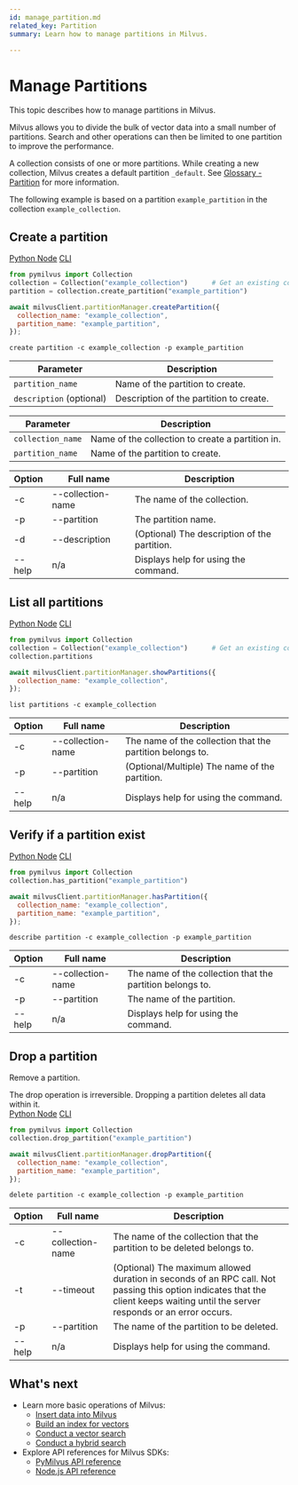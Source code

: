 ```yaml
---
id: manage_partition.md
related_key: Partition
summary: Learn how to manage partitions in Milvus.

---
```


# Manage Partitions

This topic describes how to manage partitions in Milvus.

Milvus allows you to divide the bulk of vector data into a small number of partitions. Search and other operations can then be limited to one partition to improve the performance.

A collection consists of one or more partitions. While creating a new collection, Milvus creates a default partition `_default`. See [Glossary - Partition](glossary.md#Partition) for more information.

The following example is based on a partition `example_partition` in the collection `example_collection`.

## Create a partition

<div class="multipleCode">
  <a href="?python">Python </a>
  <a href="?javascript">Node</a>
  <a href="?cli">CLI</a>
</div>


```python
from pymilvus import Collection
collection = Collection("example_collection")      # Get an existing collection.
partition = collection.create_partition("example_partition")
```

```javascript
await milvusClient.partitionManager.createPartition({
  collection_name: "example_collection",
  partition_name: "example_partition",
});
```

```cli
create partition -c example_collection -p example_partition
```


<table class="language-python">
	<thead>
	<tr>
		<th>Parameter</th>
		<th>Description</th>
	</tr>
	</thead>
	<tbody>
	<tr>
		<td><code>partition_name</code></td>
		<td>Name of the partition to create.</td>
	</tr>
  <tr>
		<td><code>description</code> (optional)</td>
		<td>Description of the partition to create.</td>
	</tr>
	</tbody>
</table>


<table class="language-javascript">
	<thead>
	<tr>
		<th>Parameter</th>
		<th>Description</th>
	</tr>
	</thead>
	<tbody>
  <tr>
		<td><code>collection_name</code></td>
		<td>Name of the collection to create a partition in.</td>
	</tr>
  <tr>
		<td><code>partition_name</code></td>
		<td>Name of the partition to create.</td>
	</tr>
	</tbody>
</table>

<table class="language-cli">
    <thead>
        <tr>
            <th>Option</th>
            <th>Full name</th>
            <th>Description</th>
        </tr>
    </thead>
    <tbody>
        <tr>
            <td>-c</td>
            <td>--collection-name</td>
            <td>The name of the collection.</td>
        </tr>
        <tr>
            <td>-p</td>
            <td>--partition</td>
            <td>The partition name.</td>
        </tr>
        <tr>
            <td>-d</td>
            <td>--description</td>
            <td>(Optional) The description of the partition.</td>
        </tr>
        <tr>
            <td>--help</td>
            <td>n/a</td>
            <td>Displays help for using the command.</td>
        </tr>
    </tbody>
</table>

## List all partitions

<div class="multipleCode">
  <a href="?python">Python </a>
  <a href="?javascript">Node</a>
  <a href="?cli">CLI</a>
</div>


```python
from pymilvus import Collection
collection = Collection("example_collection")      # Get an existing collection.
collection.partitions
```

```javascript
await milvusClient.partitionManager.showPartitions({
  collection_name: "example_collection",
});
```

```cli
list partitions -c example_collection
```
<table class="language-cli">
    <thead>
        <tr>
            <th>Option</th>
            <th>Full name</th>
            <th>Description</th>
        </tr>
    </thead>
    <tbody>
        <tr>
            <td>-c</td>
            <td>--collection-name</td>
            <td>The name of the collection that the partition belongs to.</td>
        </tr>
        <tr>
            <td>-p</td>
            <td>--partition</td>
            <td>(Optional/Multiple) The name of the partition.</td>
        </tr>
        <tr>
            <td>--help</td>
            <td>n/a</td>
            <td>Displays help for using the command.</td>
        </tr>
    </tbody>
</table>

## Verify if a partition exist

<div class="multipleCode">
  <a href="?python">Python </a>
  <a href="?javascript">Node</a>
  <a href="?cli">CLI</a>
</div>


```python
from pymilvus import Collection
collection.has_partition("example_partition")
```

```javascript
await milvusClient.partitionManager.hasPartition({
  collection_name: "example_collection",
  partition_name: "example_partition",
});
```

```cli
describe partition -c example_collection -p example_partition
```

<table class="language-cli">
    <thead>
        <tr>
            <th>Option</th>
            <th>Full name</th>
            <th>Description</th>
        </tr>
    </thead>
    <tbody>
        <tr>
            <td>-c</td>
            <td>--collection-name</td>
            <td>The name of the collection that the partition belongs to.</td>
        </tr>
        <tr>
            <td>-p</td>
            <td>--partition</td>
            <td>The name of the partition.</td>
        </tr>
        <tr>
            <td>--help</td>
            <td>n/a</td>
            <td>Displays help for using the command.</td>
        </tr>
    </tbody>
</table>

## Drop a partition

Remove a partition.

<div class="alert caution">
The drop operation is irreversible. Dropping a partition deletes all data within it.
</div>


<div class="multipleCode">
  <a href="?python">Python </a>
  <a href="?javascript">Node</a>
  <a href="?cli">CLI</a>
</div>


```python
from pymilvus import Collection
collection.drop_partition("example_partition")
```

```javascript
await milvusClient.partitionManager.dropPartition({
  collection_name: "example_collection",
  partition_name: "example_partition",
});
```

```cli
delete partition -c example_collection -p example_partition
```

<table class="language-cli">
    <thead>
        <tr>
            <th>Option</th>
            <th>Full name</th>
            <th>Description</th>
        </tr>
    </thead>
    <tbody>
        <tr>
            <td>-c</td>
            <td>--collection-name</td>
            <td>The name of the collection that the partition to be deleted belongs to.</td>
        </tr>
        <tr>
            <td>-t</td>
            <td>--timeout</td>
            <td>(Optional) The maximum allowed duration in seconds of an RPC call. Not passing this option indicates that the client keeps waiting until the server responds or an error occurs.</td>
        </tr>
        <tr>
            <td>-p</td>
            <td>--partition</td>
            <td>The name of the partition to be deleted.</td>
        </tr>
        <tr>
            <td>--help</td>
            <td>n/a</td>
            <td>Displays help for using the command.</td>
        </tr>
    </tbody>
</table>

## What's next

- Learn more basic operations of Milvus:
  - [Insert data into Milvus](manage_data.md)
  - [Build an index for vectors](manage_index.md)
  - [Conduct a vector search](search.md)
  - [Conduct a hybrid search](hybridsearch.md)
- Explore API references for Milvus SDKs:
  - [PyMilvus API reference](/api-reference/pymilvus/v2.0.0rc8/tutorial.html)
  - [Node.js API reference](/api-reference/node/v1.0.19/tutorial.html)

